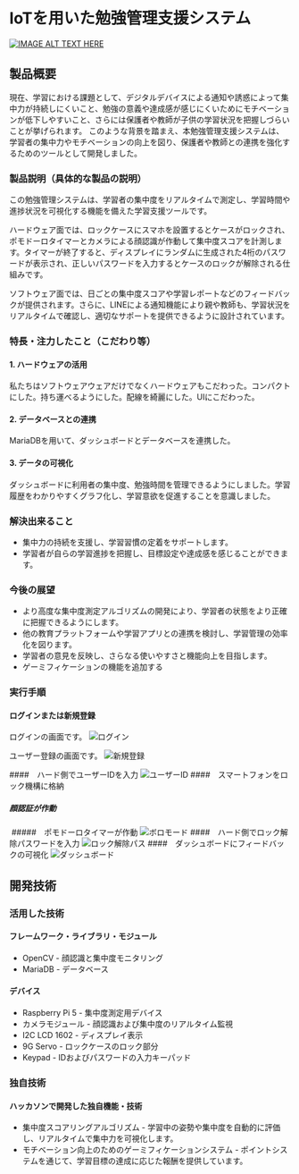 # IoTを用いた勉強管理支援システム

[![IMAGE ALT TEXT HERE](https://jphacks.com/wp-content/uploads/2024/07/JPHACKS2024_ogp.jpg)](https://www.youtube.com/watch?v=DZXUkEj-CSI)

## 製品概要
現在、学習における課題として、デジタルデバイスによる通知や誘惑によって集中力が持続しにくいこと、勉強の意義や達成感が感じにくいためにモチベーションが低下しやすいこと、さらには保護者や教師が子供の学習状況を把握しづらいことが挙げられます。
このような背景を踏まえ、本勉強管理支援システムは、学習者の集中力やモチベーションの向上を図り、保護者や教師との連携を強化するためのツールとして開発しました。

### 製品説明（具体的な製品の説明）
この勉強管理システムは、学習者の集中度をリアルタイムで測定し、学習時間や進捗状況を可視化する機能を備えた学習支援ツールです。

ハードウェア面では、ロックケースにスマホを設置するとケースがロックされ、ポモドーロタイマーとカメラによる顔認識が作動して集中度スコアを計測します。タイマーが終了すると、ディスプレイにランダムに生成された4桁のパスワードが表示され、正しいパスワードを入力するとケースのロックが解除される仕組みです。

ソフトウェア面では、日ごとの集中度スコアや学習レポートなどのフィードバックが提供されます。さらに、LINEによる通知機能により親や教師も、学習状況をリアルタイムで確認し、適切なサポートを提供できるように設計されています。

### 特長・注力したこと（こだわり等）
#### 1. ハードウェアの活用
私たちはソフトウェアウェアだけでなくハードウェアもこだわった。コンパクトにした。持ち運べるようにした。配線を綺麗にした。UIにこだわった。

#### 2. データベースとの連携
MariaDBを用いて、ダッシュボードとデータベースを連携した。

#### 3. データの可視化
ダッシュボードに利用者の集中度、勉強時間を管理できるようにしました。学習履歴をわかりやすくグラフ化し、学習意欲を促進することを意識しました。

### 解決出来ること
* 集中力の持続を支援し、学習習慣の定着をサポートします。
* 学習者が自らの学習進捗を把握し、目標設定や達成感を感じることができます。

### 今後の展望
* より高度な集中度測定アルゴリズムの開発により、学習者の状態をより正確に把握できるようにします。
* 他の教育プラットフォームや学習アプリとの連携を検討し、学習管理の効率化を図ります。
* 学習者の意見を反映し、さらなる使いやすさと機能向上を目指します。
* ゲーミフィケーションの機能を追加する

### 実行手順
#### ログインまたは新規登録
ログインの画面です。
![ログイン](https://github.com/Shotaro-Akehi/Shotaro-Akehi/blob/main/rogin.png)

ユーザー登録の画面です。
![新規登録](https://github.com/Shotaro-Akehi/Shotaro-Akehi/blob/main/touroku.png)

####　ハード側でユーザーIDを入力
![ユーザーID](https://github.com/Shotaro-Akehi/Shotaro-Akehi/blob/main/userID.jpg)
####　スマートフォンをロック機構に格納
![]()
##### 顔認証が作動
![]()
#####　ポモドーロタイマーが作動
![ボロモード](https://github.com/Shotaro-Akehi/Shotaro-Akehi/blob/main/boromode.jpg)
####　ハード側でロック解除パスワードを入力
![ロック解除パス](https://github.com/Shotaro-Akehi/Shotaro-Akehi/blob/main/password.jpg)
####　ダッシュボードにフィードバックの可視化
![ダッシュボード](https://github.com/Shotaro-Akehi/Shotaro-Akehi/blob/main/7E4C8880-7C57-4D77-9DCB-708E660C2F1E.png)

####


## 開発技術

### 活用した技術

#### フレームワーク・ライブラリ・モジュール

* OpenCV - 顔認識と集中度モニタリング
* MariaDB - データベース


#### デバイス
* Raspberry Pi 5 - 集中度測定用デバイス
* カメラモジュール - 顔認識および集中度のリアルタイム監視
* I2C LCD 1602 - ディスプレイ表示
* 9G Servo - ロックケースのロック部分
* Keypad - IDおよびパスワードの入力キーパッド

### 独自技術


#### ハッカソンで開発した独自機能・技術
* 集中度スコアリングアルゴリズム - 学習中の姿勢や集中度を自動的に評価し、リアルタイムで集中力を可視化します。
* モチベーション向上のためのゲーミフィケーションシステム - ポイントシステムを通じて、学習目標の達成に応じた報酬を提供しています。
